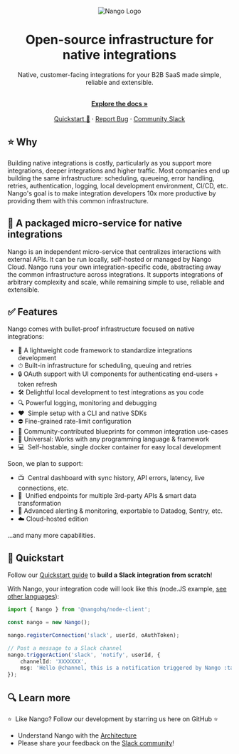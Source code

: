 <div align="center">
  
  ![Nango Logo](https://uploads-ssl.webflow.com/62a9f4a7a5a3d9ef1439982a/62aa0f9de9ebfd31d66f4ef7_Nango-logo-tight.png)

</div>

<h1 align="center">Open-source infrastructure for native integrations</h1>

<div align="center">
Native, customer-facing integrations for your B2B SaaS made simple, reliable and extensible.
</div>

<p align="center">
    <br />
    <a href="https://docs.nango.dev" rel="dofollow"><strong>Explore the docs »</strong></a>
    <br />

  <br/>
    <a href="https://docs.nango.dev/quickstart/node">Quickstart 🚀</a>
    ·
    <a href="https://github.com/nangohq/nango/issues">Report Bug</a>
    ·
    <a href="https://nango.dev/slack">Community Slack</a>
</p>

## ⭐ Why

Building native integrations is costly, particularly as you support more integrations, deeper integrations and higher traffic. Most companies end up building the same infrastructure: scheduling, queueing, error handling, retries, authentication, logging, local development environment, CI/CD, etc. Nango's goal is to make integration developers 10x more productive by providing them with this common infrastructure.

## 🎁 A packaged micro-service for native integrations

Nango is an independent micro-service that centralizes interactions with external APIs. It can be run locally, self-hosted or managed by Nango Cloud. Nango runs your own integration-specific code, abstracting away the common infrastructure across integrations. It supports integrations of arbitrary complexity and scale, while remaining simple to use, reliable and extensible.

## ✅ Features

Nango comes with bullet-proof infrastructure focused on native integrations:

-   📁 A lightweight code framework to standardize integrations development
-   ⏱ Built-in infrastructure for scheduling, queuing and retries
-   🔒 OAuth support with UI components for authenticating end-users + token refresh
-   🛠 Delightful local development to test integrations as you code
-   🔍 Powerful logging, monitoring and debugging
-   ❤️  Simple setup with a CLI and native SDKs
-   ⛔️ Fine-grained rate-limit configuration
-   👥 Community-contributed blueprints for common integration use-cases
-   🧩 Universal: Works with any programming language & framework
-   💻  Self-hostable, single docker container for easy local development

Soon, we plan to support:

-   📺  Central dashboard with sync history, API errors, latency, live connections, etc.
-   🧠  Unified endpoints for multiple 3rd-party APIs & smart data transformation
-   🚨 Advanced alerting & monitoring, exportable to Datadog, Sentry, etc.
-   ☁️ Cloud-hosted edition

…and many more capabilities.

## 🚀 Quickstart

Follow our [Quickstart guide](https://docs.nango.dev/quickstart/node) to **build a Slack integration from scratch**!

With Nango, your integration code will look like this (node.JS example, [see other languages](https://docs.nango.dev/quickstart/other)):

```ts
import { Nango } from '@nangohq/node-client';

const nango = new Nango();

nango.registerConnection('slack', userId, oAuthToken);

// Post a message to a Slack channel
nango.triggerAction('slack', 'notify', userId, {
    channelId: 'XXXXXXX',
    msg: 'Hello @channel, this is a notification triggered by Nango :tada:'
});
```

## 🔍 Learn more

⭐  Like Nango? Follow our development by starring us here on GitHub ⭐

-   Understand Nango with the [Architecture](https://docs.nango.dev/architecture)
-   Please share your feedback on the [Slack community](https://nango.dev/slack)!
